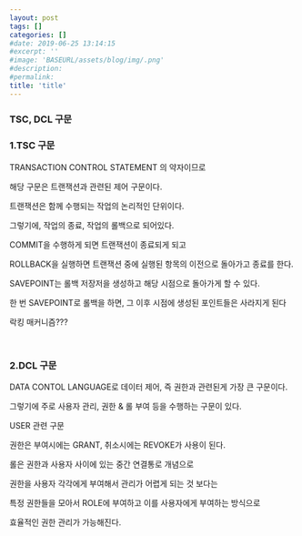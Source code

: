 ```yaml
---
layout: post
tags: []
categories: []
#date: 2019-06-25 13:14:15
#excerpt: ''
#image: 'BASEURL/assets/blog/img/.png'
#description:
#permalink:
title: 'title'
---
```



### TSC, DCL 구문

### 1.TSC 구문

TRANSACTION CONTROL STATEMENT 의 약자이므로

해당 구문은 트랜잭션과 관련된 제어 구문이다.

트랜잭션은 함께 수행되는 작업의 논리적인 단위이다.

그렇기에, 작업의 종료, 작업의 롤백으로 되어있다.

COMMIT을 수행하게 되면 트랜잭션이 종료되게 되고

ROLLBACK을 실행하면 트랜잭션 중에 실행된 항목의 이전으로 돌아가고 종료를 한다.

SAVEPOINT는 롤백 저장저을 생성하고 해당 시점으로 돌아가게 할 수 있다.

한 번 SAVEPOINT로 롤백을 하면, 그 이후 시점에 생성된 포인트들은 사라지게 된다

락킹 매커니즘???

<br/> 

### 2.DCL 구문

DATA CONTOL LANGUAGE로 데이터 제어, 즉 권한과 관련된게 가장 큰 구문이다.

그렇기에 주로 사용자 관리, 권한 & 롤 부여 등을 수행하는 구문이 있다.

USER 관련 구문

권한은 부여시에는 GRANT, 취소시에는 REVOKE가 사용이 된다.

롤은 권한과 사용자 사이에 있는 중간 연결통로 개념으로

권한을 사용자 각각에게 부여해서 관리가 어렵게 되는 것 보다는

특정 권한들을 모아서 ROLE에 부여하고 이를 사용자에게 부여하는 방식으로

효율적인 권한 관리가 가능해진다.

